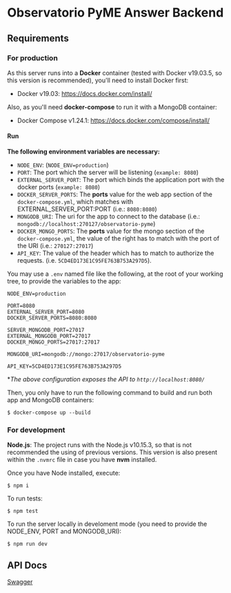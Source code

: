 # Observatorio PyME Answer Backend

## Requirements

### For production

As this server runs into a **Docker** container (tested with Docker v19.03.5, so this version is recommended), you'll need to install Docker first:

- Docker v19.03: https://docs.docker.com/install/

Also, as you'll need **docker-compose** to run it with a MongoDB container:

- Docker Compose v1.24.1: https://docs.docker.com/compose/install/

#### Run

**The following environment variables are necessary:**

- `NODE_ENV`: (`NODE_ENV=production`) 
- `PORT`: The port which the server will be listening (`example: 8080`)
- `EXTERNAL_SERVER_PORT`: The port which binds the application port with the docker ports (`example: 8080`)
- `DOCKER_SERVER_PORTS`: The **ports** value for the web app section of the `docker-compose.yml`, which matches with EXTERNAL_SERVER_PORT:PORT (i.e.: `8080:8080`) 
- `MONGODB_URI`: The uri for the app to connect to the database (i.e.: `mongodb://localhost:270127/observatorio-pyme`)
- `DOCKER_MONGO_PORTS`: The **ports** value for the mongo section of the `docker-compose.yml`, the value of the right has to match with the port of the URI (i.e.: `270127:27017`)
- `API_KEY`: The value of the header which has to match to authorize the requests. (i.e. `5CD4ED173E1C95FE763B753A297D5`).

You may use a `.env` named file like the following, at the root of your working tree, to provide the variables to the app:

```dotenv
NODE_ENV=production

PORT=8080
EXTERNAL_SERVER_PORT=8080
DOCKER_SERVER_PORTS=8080:8080

SERVER_MONGODB_PORT=27017
EXTERNAL_MONGODB_PORT=27017
DOCKER_MONGO_PORTS=27017:27017

MONGODB_URI=mongodb://mongo:27017/observatorio-pyme

API_KEY=5CD4ED173E1C95FE763B753A297D5
```

**The above configuration exposes the API to `http://localhost:8080/`*

Then, you only have to run the following command to build and run both app and MongoDB containers:
```
$ docker-compose up --build
```

### For development

**Node.js**: The project runs with the Node.js v10.15.3, so that is not recommended the using of previous versions.
This version is also present within the `.nvmrc` file in case you have **nvm** installed.

Once you have Node installed, execute:

```
$ npm i
```


To run tests:

```
$ npm test
```

To run the server locally in develoment mode (you need to provide the NODE_ENV, PORT and MONGODB_URI):

```
$ npm run dev
```

## API Docs

[Swagger](https://observatorio-pyme-answer-back.herokuapp.com/api-docs/)
